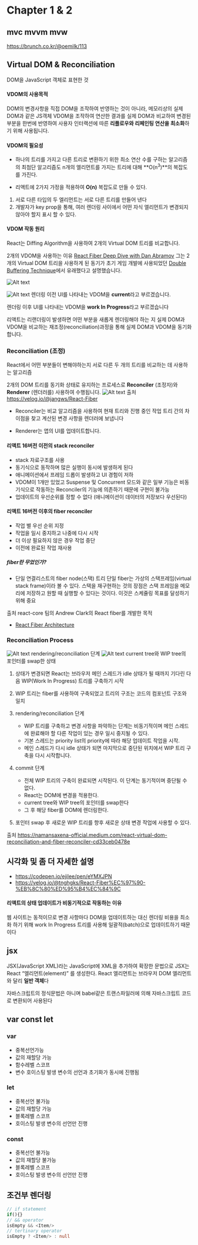# Chapter 1 & 2

##  mvc mvvm mvw
https://brunch.co.kr/@oemilk/113
## Virtual DOM & Reconciliation

 DOM을 JavaScript 객체로 표현한 것

#### VDOM의 사용목적
DOM의 변경사항을 직접 DOM을 조작하여 반영하는 것이 아니라, 메모리상의 실제 DOM과 같은 JS객체 VDOM을 조작하여 연산한 결과를 실제 DOM과 비교하여 변경된 부분을 한번에 반영하여 사용자 인터랙션에 따른 **리플로우와 리페인팅 연산을 최소화**하기 위해 사용됩니다. 

####  VDOM의 필요성
- 하나의 트리를 가지고 다른 트리로 변환하기 위한 최소 연산 수를 구하는 알고리즘의 최첨단 알고리즘도 n개의 엘리먼트를 가지는 트리에 대해 **O(n<sup>3</sup>)**의 복잡도를 가진다.

- 리액트에 2가지 가정을 적용하여 **O(n)** 복잡도로 만들 수 있다.
1. 서로 다른 타입의 두 엘리먼트는 서로 다른 트리를 만들어 낸다
2. 개발자가 key prop을 통해, 여러 렌더링 사이에서 어떤 자식 엘리먼트가 변경되지 않아야 할지 표시 할 수 있다.

#### VDOM 작동 원리
React는 Diffing Algorithm을 사용하여 2개의 Virtual DOM 트리를 비교합니다. 

2개의 VDOM을 사용하는 이유
[React Fiber Deep Dive with Dan Abramov](https://www.youtube.com/watch?v=aS41Y_eyNrU)
그는 2개의 Virtual DOM 트리을 사용하게 된 동기가 초기 게임 개발에 사용되었던 [Double Buffering Technique](https://namu.wiki/w/%EB%8D%94%EB%B8%94%20%EB%B2%84%ED%8D%BC%EB%A7%81)에서 유래했다고 설명했습니다.

![Alt text](img1.daumcdn.png)

![Alt text](1_RfdJzk2-YSVHsfnnteL5aw.webp)
렌더링 이전 UI를 나타내는 VDOM을 **current**라고 부르겠습니다.

렌더링 이후 UI를 나타내는 VDOM을 **work In Progress**라고 부르겠습니다

리액트는 리랜더링이 발생하면 어떤 부분을 새롭게 렌더링해야 하는 지 실제 DOM과 VDOM을 비교하는 재조정(reconciliation)과정을 통해 실제 DOM과 VDOM을 동기화 합니다.

### Reconciliation (조정)

React에서 어떤 부분들이 변해야하는지 서로 다른 두 개의 트리를 비교하는 데 사용하는 알고리즘

2개의 DOM 트리를 동기화 상태로 유지하는 프로세스로 **Reconciler** (조정자)와 **Renderer** (렌더러를) 사용하여 수행됩니다.
![Alt text](image-1.png)
출처 https://velog.io/@jangws/React-Fiber
- Reconciler는 비교 알고리즘을 사용하여 현재 트리와 진행 중인 작업 트리 간의 차이점을 찾고 계산된 변경 사항을 렌더러에 보냅니다

- Renderer는 앱의 UI를 업데이트합니다.

#### 리액트 16버전 이전의 stack reconciler
- stack 자료구조를 사용
- 동기식으로 동작하며 많은 실행이 동시에 발생하게 된다
- 애니메이션에서 프레임 드롭이 발생하고 UI 경험이 저하
- VDOM이 1개만 있었고 Suspense 및 Concurrent 모드와 같은 일부 기능은 비동기식으로 작동하는 Reconciler의 기능에 의존하기 때문에 구현이 불가능
- 업데이트의 우선순위를 정할 수 없다 (애니메이션이 데이터의 저장보다 우선된다)

#### 리액트 16버전 이후의 fiber reconciler
  - 작업 별 우선 순위 지정
  - 작업을 일시 중지하고 나중에 다시 시작
  - 더 이상 필요하지 않은 경우 작업 중단
  - 이전에 완료된 작업 재사용

##### fiber란 무었인가?
- 단일 연결리스트의 fiber node(스택) 트리
  단일 fiber는 가상의 스택프레임(virtual stack frame)이라 볼 수 있다.
  스택을 재구현하는 것의 장점은 스택 프레임을 메모리에 저장하고 원할 때 실행할 수 있다는 것이다. 이것은 스케쥴링 목표를 달성하기 위해 중요

출처 react-core 팀의 Andrew Clark의 React fiber를 개발한 목적
  - [React Fiber Architecture
  ](https://immigration9.github.io/react/2021/05/29/react-fiber-architecture.html)

### Reconciliation Process
![Alt text](1_1NXteRPEWnQAO7NzzQQGFQ.webp)
rendering/reconciliation 단계
![Alt text](1_bkq3D0Dqyey2eRM9esq1hQ.webp)
current tree와 WIP tree의 포인터를 swap한 상태

1. 상태가 변경되면 React는 브라우저 메인 스레드가 idle 상태가 될 때까지 기다린 다음 WIP(Work In Progress) 트리를 구축하기 시작

2. WIP 트리는 fiber를 사용하여 구축되었고 트리의 구조는 코드의 컴포넌트 구조와 일치

3. rendering/reconciliation 단계
    - WIP 트리를 구축하고 변경 사항을 파악하는 단계는 비동기적이며 메인 스레드에 완료해야 할 다른 작업이 있는 경우 일시 중지될 수 있다. 
    - 기본 스레드는 priority list의 priority에 따라 해당 업데이트 작업을 시작.
    - 메인 스레드가 다시 idle 상태가 되면 마지막으로 중단된 위치에서 WIP 트리 구축을 다시 시작합니다.

4. commit 단계 
    - 전체 WIP 트리의 구축이 완료되면 시작된다. 이 단계는 동기적이며 중단될 수 없다.
    - React는 DOM에 변경을 적용한다.
    - current tree와 WIP tree의 포인터를 swap한다
    - 그 후 해당 fiber를 DOM에 렌더링한다.

5. 포인터 swap 후 새로운 WIP 트리를 향후 새로운 상태 변경 작업에 사용할 수 있다.

출처 https://namansaxena-official.medium.com/react-virtual-dom-reconciliation-and-fiber-reconciler-cd33ceb0478e

## 시각화 및 좀 더 자세한 설명
- https://codepen.io/ejilee/pen/eYMXJPN
- https://velog.io/@tnghgks/React-Fiber%EC%97%90-%EB%8C%80%ED%95%B4%EC%84%9C

#### 리액트의 상태 업데이트가 비동기적으로 작동하는 이유
웹 사이트는 동적이므로 변경 사항마다 DOM을 업데이트하는 대신 렌더링 비용을 최소화 하기 위해 work In Progress 트리를 사용해 일괄적(batch)으로 업데이트하기 때문이다 

###

## jsx
 JSX(JavaScript XML)라는 JavaScript에 XML을 추가하여 확장한 문법으로
 JSX는 React “엘리먼트(element)” 를 생성한다. 
 React 엘리먼트는 브라우저 DOM 엘리먼트와 달리 **일반 객체**다

 자바스크립트의 정식문법은 아니며 babel같은 트랜스파일러에 의해 자바스크립트 코드로 변환되어 사용된다

## var const let
### var
- 중복선언가능
- 값의 재할당 가능
- 함수레벨 스코프
- 변수 호이스팅 발생 변수의 선언과 초기화가 동시에 진행됨
### let
- 중복선언 불가능
- 값의 재할당 가능
- 블록레벨 스코프
- 호이스팅 발생 변수의 선언만 진행
### const
- 중복선언 불가능
- 값의 재할당 불가능
- 블록레벨 스코프
- 호이스팅 발생 변수의 선언만 진행

## 조건부 렌더링
``` typescript
// if statement
if(){}
// && operator
isEmpty && <Item/>
// tertinary operator
isEmpty ? <Item/> : null
```




